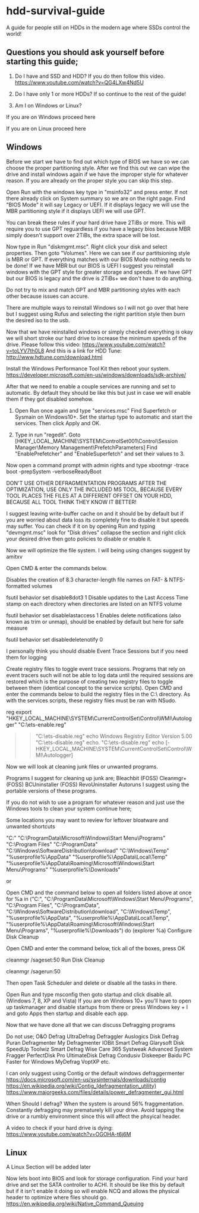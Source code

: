 # hdd-survival-guide
A guide for people still on HDDs in the modern age where SSDs control the world!

## Questions you should ask yourself before starting this guide;

1. Do I have and SSD and HDD? If you do then follow this video. https://www.youtube.com/watch?v=QG4LXw4Nd5U

2. Do I have only 1 or more HDDs? If so continue to the rest of the guide!

3. Am I on Windows or Linux?

If you are on Windows proceed here

If you are on Linux proceed here


## Windows

Before we start we have to find out which type of BIOS we have so we can choose the proper partitioning style.
After we find this out we can wipe the drive and install windows again if we have the improper style for whatever reason.
If you are already on the proper style you can skip this step.

Open Run with the windows key type in "msinfo32" and press enter. If not there already click on System summary so we are on the right page.
Find "BIOS Mode" it will say Legacy or UEFI. If it displays legacy we will use the MBR partitioning style if it displays UEFI we will use GPT.

You can break these rules if your hard drive have 2TiBs or more.
This will require you to use GPT reguardless if you have a legacy bios because MBR simply doesn't support over 2TiBs, the extra space will be lost.

Now type in Run "diskmgmt.msc". Right click your disk and select properties. Then goto "Volumes".
Here we can see if our partitsioning style is MBR or GPT. If everything matches with our BIOS Mode nothing needs to be done!
If we have MBR but our BIOS is UEFI I suggest you reinstall windows with the GPT style for greater storage and speeds.
If we have GPT but our BIOS is legacy and the drive is 2TiBs+ we don't have to do anything.

Do not try to mix and match GPT and MBR partitioning styles with each other because issues can accure.

There are multiple ways to reinstall Windows so I will not go over that here but I suggest using Rufus and selecting the right partition style then burn the desired iso to the usb.

Now that we have reinstalled windows or simply checked everything is okay we will short stroke our hard drive to increase the minimum speeds of the drive.
Please follow this video: https://www.youtube.com/watch?v=toLYV7th0L8
And this is a link for HDD Tune: http://www.hdtune.com/download.html

Install the Windows Performance Tool Kit then reboot your system. https://developer.microsoft.com/en-us/windows/downloads/sdk-archive/

After that we need to enable a couple services are running and set to automatic.
By default they should be like this but just in case we will enable them if they got disabled somehow.

1. Open Run once again and type "services.msc" Find Superfetch or Sysmain on Windows10+.
Set the startup type to automatic and start the services.
Then click Apply and OK.

2. Type in run "regedit".
Goto [HKEY_LOCAL_MACHINE\SYSTEM\ControlSet001\Control\Session Manager\Memory Management\PrefetchParameters]
Find "EnablePrefetcher" and "EnableSuperfetch" and set their values to 3.

Now open a command prompt with admin rights and type
xbootmgr -trace boot -prepSystem -verboseReadyBoot

DON'T USE OTHER DEFRAGMENTATION PROGRAMS AFTER THE OPTIMIZATION, USE ONLY THE INCLUDED MS TOOL, BECAUSE EVERY TOOL PLACES THE FILES AT A DIFFERENT OFFSET ON YOUR HDD, BECAUSE ALL TOOL THINK THEY KNOW IT BETTER!

I suggest leaving write-buffer cache on and it should be by default but if you are worried about data loss its completely fine to disable it but speeds may suffer. You can check if it on by opening Run and typing "devmgmt.msc" look for "Disk drives" collapse the section and right click your desired drive then goto policies to disable or enable it.

Now we will optimize the file system. I will being using changes suggest by amitxv

Open CMD & enter the commands below.

Disables the creation of 8.3 character-length file names on FAT- & NTFS-formatted volumes

fsutil behavior set disable8dot3 1
Disable updates to the Last Access Time stamp on each directory when directories are listed on an NTFS volume

fsutil behavior set disablelastaccess 1
Enables delete notifications (also known as trim or unmap), should be enabled by default but here for safe measure

fsutil behavior set disabledeletenotify 0

I personally think you should disable Event Trace Sessions but if you need them for logging

Create registry files to toggle event trace sessions. Programs that rely on event tracers such will not be able to log data until the required sessions are restored which is the purpose of creating two registry files to toggle between them (identical concept to the service scripts). Open CMD and enter the commands below to build the registry files in the C:\ directory. As with the services scripts, these registry files must be ran with NSudo.

reg export "HKEY_LOCAL_MACHINE\SYSTEM\CurrentControlSet\Control\WMI\Autologger" "C:\ets-enable.reg"
>> "C:\ets-disable.reg" echo Windows Registry Editor Version 5.00
>> "C:\ets-disable.reg" echo.
>> "C:\ets-disable.reg" echo [-HKEY_LOCAL_MACHINE\SYSTEM\CurrentControlSet\Control\WMI\Autologger]

Now we will look at cleaning junk files or unwanted programs.

Programs I suggest for cleaning up junk are;
Bleachbit (FOSS)
Cleanmgr+ (FOSS)
BCUninstaller (FOSS)
RevoUninstaller
Autoruns
I suggest using the portable versions of these programs.

If you do not wish to use a program for whatever reason and just use the Windows tools to clean your system continue here;

Some locations you may want to review for leftover bloatware and unwanted shortcuts 

"C:\"
"C:\ProgramData\Microsoft\Windows\Start Menu\Programs"
"C:\Program Files"
"C:\ProgramData"
"C:\Windows\SoftwareDistribution\download"
"C:\Windows\Temp"
"%userprofile%\AppData"
"%userprofile%\AppData\Local\Temp"
"%userprofile%\AppData\Roaming\Microsoft\Windows\Start Menu\Programs"
"%userprofile%\Downloads"

or

Open CMD and the command below to open all folders listed above at once
for %a in ("C:\", "C:\ProgramData\Microsoft\Windows\Start Menu\Programs", "C:\Program Files", "C:\ProgramData", "C:\Windows\SoftwareDistribution\download", "C:\Windows\Temp", "%userprofile%\AppData", "%userprofile%\AppData\Local\Temp", "%userprofile%\AppData\Roaming\Microsoft\Windows\Start Menu\Programs", "%userprofile%\Downloads") do (explorer %a)
Configure Disk Cleanup

Open CMD and enter the command below, tick all of the boxes, press OK

cleanmgr /sageset:50
Run Disk Cleanup

cleanmgr /sagerun:50

Then open Task Scheduler and delete or disable all the tasks in there.

Open Run and type msconfig then goto startup and click disable all. (Windows 7, 8, XP and Vista)
If you are on Windows 10+ you'll have to open up taskmanager and disable startups from there or press Windows key + I and goto Apps then startup and disable each app.

Now that we have done all that we can discuss Defragging programs 

Do not use;
O&O Defrag
UltraDefrag
Defraggler
Auslogics Disk Defrag
Puran Defragmenter
My Defragmenter
IOBit Smart Defrag
Glarysoft Disk SpeedUp
Toolwiz Smart Defrag
Wise Care 365
Systweak Advanced System
Fragger
PerfectDisk Pro
UltimateDisk Defrag
Condusiv Diskeeper
Baidu PC Faster for Windows
MyDefrag
VoptXP
etc.

I can only suggest using Contig or the default windows defraggermenter
https://docs.microsoft.com/en-us/sysinternals/downloads/contig
https://en.wikipedia.org/wiki/Contig_(defragmentation_utility)
https://www.majorgeeks.com/files/details/power_defragmenter_gui.html

When Should I defrag? When the system is around 56% fraggmentation. Constantly defragging may prematurely kill your drive.
Avoid tapping the drive or a rumbly environment since this will affect the phsyical header.

A video to check if your hard drive is dying: https://www.youtube.com/watch?v=OGOHA-t6j6M

## Linux
A Linux Section will be added later

Now lets boot into BIOS and look for storage configuration. Find your hard drive and set the SATA controller to ACHI. It should be like this by default but if it isn't enable it doing so will enable NCQ and allows the physical header to optimize where files should go. https://en.wikipedia.org/wiki/Native_Command_Queuing
